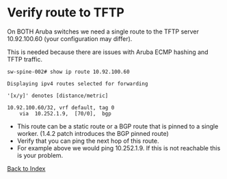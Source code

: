 # Verify route to TFTP

On BOTH Aruba switches we need a single route to the TFTP server 10.92.100.60 (your configuration may differ).

This is needed because there are issues with Aruba ECMP hashing and TFTP traffic.

```
sw-spine-002# show ip route 10.92.100.60

Displaying ipv4 routes selected for forwarding

'[x/y]' denotes [distance/metric]

10.92.100.60/32, vrf default, tag 0
    via  10.252.1.9,  [70/0],  bgp
```

* This route can be a static route or a BGP route that is pinned to a single worker. (1.4.2 patch introduces the BGP pinned route)
* Verify that you can ping the next hop of this route.
* For example above we would ping 10.252.1.9. If this is not reachable this is your problem.

[Back to Index](../README.md)

